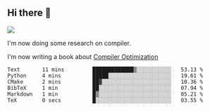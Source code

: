 


<!--
**liusy58/liusy58** is a ✨ _special_ ✨ repository because its `README.md` (this file) appears on your GitHub profile.

Here are some ideas to get you started:

- 🔭 I’m currently working on ...
- 🌱 I’m currently learning ...
- 👯 I’m looking to collaborate on ...
- 🤔 I’m looking for help with ...
- 💬 Ask me about ...
- 📫 How to reach me: ...
- 😄 Pronouns: ...
- ⚡ Fun fact: ...
-->
<!--
![](https://komarev.com/ghpvc/?username=liusy58&color=brightgreen&label=PROFILE+VIEWS)




- 🔭 I’m currently working on my .
- 📫 How to reach me:plz contact me by [email](liusy58@,ail2.sysu.edu.cn) or WeChat(LIUSIYU_58)
- 🏫 I'm an undergraduate in Sun-Yat-sen University majoring in the computer science. Expected to graduate in Spring 2021.
- 👯 I'm now interested in System such as OS, Compiler and Database. 
- 🤔 I’m looking for help with Database System.
-->

## Hi there 👋
![](https://komarev.com/ghpvc/?username=liusy58&color=brightgreen&label=PROFILE+VIEWS)



I'm now doing some research on compiler.

I'm now writing a book about [Compiler Optimization](https://github.com/liusy58/CompilerNotes/blob/master/main.pdf)


 <!--START_SECTION:waka-->

```text
Text       11 mins         █████████████▒░░░░░░░░░░░   53.13 %
Python     4 mins          █████░░░░░░░░░░░░░░░░░░░░   19.61 %
CMake      2 mins          ██▓░░░░░░░░░░░░░░░░░░░░░░   10.36 %
BibTeX     1 min           ██░░░░░░░░░░░░░░░░░░░░░░░   07.94 %
Markdown   1 min           █▒░░░░░░░░░░░░░░░░░░░░░░░   05.21 %
TeX        0 secs          █░░░░░░░░░░░░░░░░░░░░░░░░   03.55 %
```

<!--END_SECTION:waka-->
